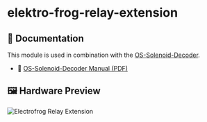 # elektro-frog-relay-extension

## 🧾 Documentation

This module is used in combination with the [OS-Solenoid-Decoder](https://github.com/Open-Source-Model-Railway-Electronics/OS-Solenoid-Decoder).

- 📄 [OS-Solenoid-Decoder Manual (PDF)](https://github.com/Open-Source-Model-Railway-Electronics/OS-Solenoid-Decoder/blob/main/docs/manual.pdf)

## 🖼️ Hardware Preview

![Electrofrog Relay Extension](hardware/[relay-extension-TH.png](hardware/elektro-frog-relay-extension.png))
